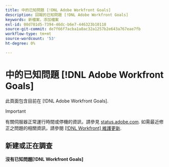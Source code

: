 ```yaml
---
title: 中的已知問題 [!DNL Adobe Workfront Goals]
description: 回報的已知問題 [!DNL Adobe Workfront Goals]
keywords: 新檔案，添加檔案
exl-id: 00d781d5-7394-46dc-b6e7-446323b10118
source-git-commit: de7f66f7acba1a0ac32a1257b2e643a767eae7fb
workflow-type: tm+mt
source-wordcount: '53'
ht-degree: 0%

---
```


# 中的已知問題 [!DNL Adobe Workfront Goals]

此頁面包含目前在 [!DNL Adobe Workfront Goals].

>[!IMPORTANT]
>
>有關伺服器正常運行時間或停機的資訊，請參見 [status.adobe.com](https://status.adobe.com). 如需最近修正之問題的相關資訊，請參閱 [[!DNL Workfront] 維護更新](../maintenance/current-updates.md).

## 新建或正在調查

**沒有已知問題[!DNL Workfront Goals]**

<!--


-->
